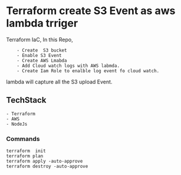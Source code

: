 # Terraform create S3 Event as aws lambda trriger 

Terraform IaC, In this Repo, 
       
        - Create  S3 bucket
        - Enable S3 Event
        - Create AWS Lmabda
        - Add Cloud watch logs with AWS labmda. 
        - Create Iam Role to enalble log event fo cloud watch.


lambda will capture all the S3 upload Event.

## TechStack 
    - Terraform
    - AWS 
    - NodeJs

<!-- Commands -->
### Commands
    terraform  init 
    terraform plan
    terraform apply -auto-approve
    terraform destroy -auto-approve
